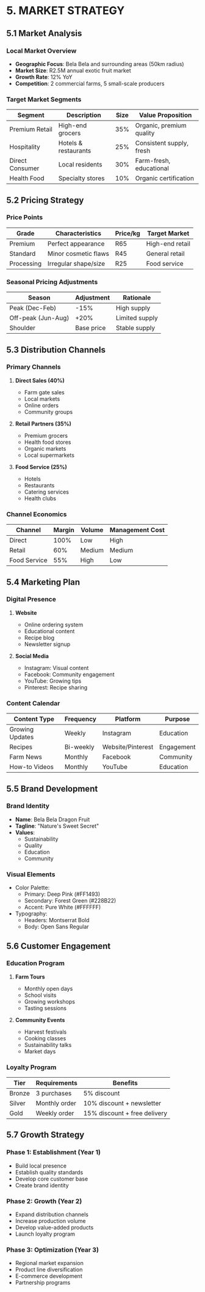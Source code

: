 # 5. MARKET STRATEGY

## 5.1 Market Analysis

### Local Market Overview
- **Geographic Focus**: Bela Bela and surrounding areas (50km radius)
- **Market Size**: R2.5M annual exotic fruit market
- **Growth Rate**: 12% YoY
- **Competition**: 2 commercial farms, 5 small-scale producers

### Target Market Segments
| Segment | Description | Size | Value Proposition |
|---------|-------------|------|------------------|
| Premium Retail | High-end grocers | 35% | Organic, premium quality |
| Hospitality | Hotels & restaurants | 25% | Consistent supply, fresh |
| Direct Consumer | Local residents | 30% | Farm-fresh, educational |
| Health Food | Specialty stores | 10% | Organic certification |

## 5.2 Pricing Strategy

### Price Points
| Grade | Characteristics | Price/kg | Target Market |
|-------|----------------|----------|---------------|
| Premium | Perfect appearance | R65 | High-end retail |
| Standard | Minor cosmetic flaws | R45 | General retail |
| Processing | Irregular shape/size | R25 | Food service |

### Seasonal Pricing Adjustments
| Season | Adjustment | Rationale |
|--------|------------|-----------|
| Peak (Dec-Feb) | -15% | High supply |
| Off-peak (Jun-Aug) | +20% | Limited supply |
| Shoulder | Base price | Stable supply |

## 5.3 Distribution Channels

### Primary Channels
1. **Direct Sales (40%)**
   - Farm gate sales
   - Local markets
   - Online orders
   - Community groups

2. **Retail Partners (35%)**
   - Premium grocers
   - Health food stores
   - Organic markets
   - Local supermarkets

3. **Food Service (25%)**
   - Hotels
   - Restaurants
   - Catering services
   - Health clubs

### Channel Economics
| Channel | Margin | Volume | Management Cost |
|---------|--------|--------|-----------------|
| Direct | 100% | Low | High |
| Retail | 60% | Medium | Medium |
| Food Service | 55% | High | Low |

## 5.4 Marketing Plan

### Digital Presence
1. **Website**
   - Online ordering system
   - Educational content
   - Recipe blog
   - Newsletter signup

2. **Social Media**
   - Instagram: Visual content
   - Facebook: Community engagement
   - YouTube: Growing tips
   - Pinterest: Recipe sharing

### Content Calendar
| Content Type | Frequency | Platform | Purpose |
|--------------|-----------|----------|----------|
| Growing Updates | Weekly | Instagram | Education |
| Recipes | Bi-weekly | Website/Pinterest | Engagement |
| Farm News | Monthly | Facebook | Community |
| How-to Videos | Monthly | YouTube | Education |

## 5.5 Brand Development

### Brand Identity
- **Name**: Bela Bela Dragon Fruit
- **Tagline**: "Nature's Sweet Secret"
- **Values**: 
  - Sustainability
  - Quality
  - Education
  - Community

### Visual Elements
- Color Palette: 
  - Primary: Deep Pink (#FF1493)
  - Secondary: Forest Green (#228B22)
  - Accent: Pure White (#FFFFFF)
- Typography:
  - Headers: Montserrat Bold
  - Body: Open Sans Regular

## 5.6 Customer Engagement

### Education Program
1. **Farm Tours**
   - Monthly open days
   - School visits
   - Growing workshops
   - Tasting sessions

2. **Community Events**
   - Harvest festivals
   - Cooking classes
   - Sustainability talks
   - Market days

### Loyalty Program
| Tier | Requirements | Benefits |
|------|--------------|----------|
| Bronze | 3 purchases | 5% discount |
| Silver | Monthly order | 10% discount + newsletter |
| Gold | Weekly order | 15% discount + free delivery |

## 5.7 Growth Strategy

### Phase 1: Establishment (Year 1)
- Build local presence
- Establish quality standards
- Develop core customer base
- Create brand identity

### Phase 2: Growth (Year 2)
- Expand distribution channels
- Increase production volume
- Develop value-added products
- Launch loyalty program

### Phase 3: Optimization (Year 3)
- Regional market expansion
- Product line diversification
- E-commerce development
- Partnership programs
